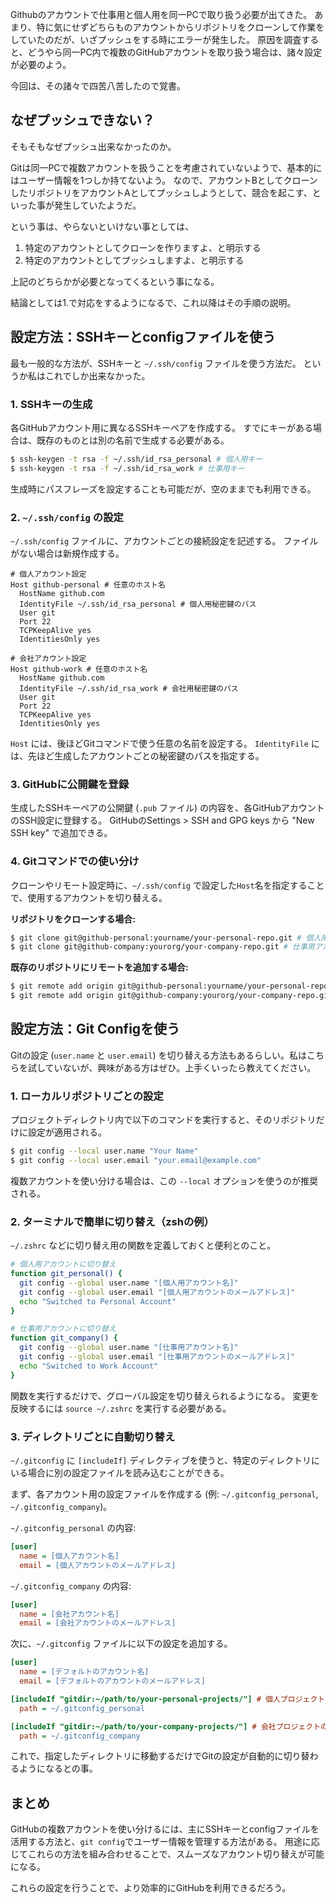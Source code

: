 
Githubのアカウントで仕事用と個人用を同一PCで取り扱う必要が出てきた。
あまり、特に気にせずどちらものアカウントからリポジトリをクローンして作業をしていたのだが、いざプッシュをする時にエラーが発生した。
原因を調査すると、どうやら同一PC内で複数のGitHubアカウントを取り扱う場合は、諸々設定が必要のよう。

今回は、その諸々で四苦八苦したので覚書。

## なぜプッシュできない？

そもそもなぜプッシュ出来なかったのか。

Gitは同一PCで複数アカウントを扱うことを考慮されていないようで、基本的にはユーザー情報を1つしか持てないよう。
なので、アカウントBとしてクローンしたリポジトリをアカウントAとしてプッシュしようとして、競合を起こす、といった事が発生していたようだ。

という事は、やらないといけない事としては、
 1. 特定のアカウントとしてクローンを作りますよ、と明示する
 2. 特定のアカウントとしてプッシュしますよ、と明示する

 上記のどちらかが必要となってくるという事になる。

 結論としては1.で対応をするようになるで、これ以降はその手順の説明。

## 設定方法：SSHキーとconfigファイルを使う

最も一般的な方法が、SSHキーと `~/.ssh/config` ファイルを使う方法だ。
というか私はこれでしか出来なかった。

### 1. SSHキーの生成

各GitHubアカウント用に異なるSSHキーペアを作成する。
すでにキーがある場合は、既存のものとは別の名前で生成する必要がある。

```bash
$ ssh-keygen -t rsa -f ~/.ssh/id_rsa_personal # 個人用キー
$ ssh-keygen -t rsa -f ~/.ssh/id_rsa_work # 仕事用キー
```

生成時にパスフレーズを設定することも可能だが、空のままでも利用できる。

### 2. `~/.ssh/config` の設定

`~/.ssh/config` ファイルに、アカウントごとの接続設定を記述する。
ファイルがない場合は新規作成する。

```text
# 個人アカウント設定
Host github-personal # 任意のホスト名
  HostName github.com
  IdentityFile ~/.ssh/id_rsa_personal # 個人用秘密鍵のパス
  User git
  Port 22
  TCPKeepAlive yes
  IdentitiesOnly yes

# 会社アカウント設定
Host github-work # 任意のホスト名
  HostName github.com
  IdentityFile ~/.ssh/id_rsa_work # 会社用秘密鍵のパス
  User git
  Port 22
  TCPKeepAlive yes
  IdentitiesOnly yes
```

`Host` には、後ほどGitコマンドで使う任意の名前を設定する。
`IdentityFile` には、先ほど生成したアカウントごとの秘密鍵のパスを指定する。

### 3. GitHubに公開鍵を登録

生成したSSHキーペアの公開鍵 (`.pub` ファイル) の内容を、各GitHubアカウントのSSH設定に登録する。
GitHubのSettings > SSH and GPG keys から "New SSH key" で追加できる。

### 4. Gitコマンドでの使い分け

クローンやリモート設定時に、`~/.ssh/config` で設定した`Host`名を指定することで、使用するアカウントを切り替える。

**リポジトリをクローンする場合:**

```bash
$ git clone git@github-personal:yourname/your-personal-repo.git # 個人用アカウントでクローン
$ git clone git@github-company:yourorg/your-company-repo.git # 仕事用アカウントでクローン
```

**既存のリポジトリにリモートを追加する場合:**

```bash
$ git remote add origin git@github-personal:yourname/your-personal-repo.git # 個人用アカウントのリモートを追加
$ git remote add origin git@github-company:yourorg/your-company-repo.git # 会社用アカウントのリモートを追加
```

## 設定方法：Git Configを使う

Gitの設定 (`user.name` と `user.email`) を切り替える方法もあるらしい。私はこちらを試していないが、興味がある方はぜひ。上手くいったら教えてください。

### 1. ローカルリポジトリごとの設定

プロジェクトディレクトリ内で以下のコマンドを実行すると、そのリポジトリだけに設定が適用される。

```bash
$ git config --local user.name "Your Name"
$ git config --local user.email "your.email@example.com"
```

複数アカウントを使い分ける場合は、この `--local` オプションを使うのが推奨される。

### 2. ターミナルで簡単に切り替え（zshの例）

`~/.zshrc` などに切り替え用の関数を定義しておくと便利とのこと。

```bash
# 個人用アカウントに切り替え
function git_personal() {
  git config --global user.name "[個人用アカウント名]"
  git config --global user.email "[個人用アカウントのメールアドレス]"
  echo "Switched to Personal Account"
}

# 仕事用アカウントに切り替え
function git_company() {
  git config --global user.name "[仕事用アカウント名]"
  git config --global user.email "[仕事用アカウントのメールアドレス]"
  echo "Switched to Work Account"
}
```

関数を実行するだけで、グローバル設定を切り替えられるようになる。
変更を反映するには `source ~/.zshrc` を実行する必要がある。

### 3. ディレクトリごとに自動切り替え

`~/.gitconfig` に `[includeIf]` ディレクティブを使うと、特定のディレクトリにいる場合に別の設定ファイルを読み込むことができる。

まず、各アカウント用の設定ファイルを作成する (例: `~/.gitconfig_personal`, `~/.gitconfig_company`)。

`~/.gitconfig_personal` の内容:
```ini
[user]
  name = [個人アカウント名]
  email = [個人アカウントのメールアドレス]
```

`~/.gitconfig_company` の内容:
```ini
[user]
  name = [会社アカウント名]
  email = [会社アカウントのメールアドレス]
```

次に、`~/.gitconfig` ファイルに以下の設定を追加する。

```ini
[user]
  name = [デフォルトのアカウント名]
  email = [デフォルトのアカウントのメールアドレス]

[includeIf "gitdir:~/path/to/your-personal-projects/"] # 個人プロジェクトのディレクトリパスを指定
  path = ~/.gitconfig_personal

[includeIf "gitdir:~/path/to/your-company-projects/"] # 会社プロジェクトのディレクトリパスを指定
  path = ~/.gitconfig_company
```

これで、指定したディレクトリに移動するだけでGitの設定が自動的に切り替わるようになるとの事。

## まとめ

GitHubの複数アカウントを使い分けるには、主にSSHキーとconfigファイルを活用する方法と、`git config`でユーザー情報を管理する方法がある。
用途に応じてこれらの方法を組み合わせることで、スムーズなアカウント切り替えが可能になる。

これらの設定を行うことで、より効率的にGitHubを利用できるだろう。 